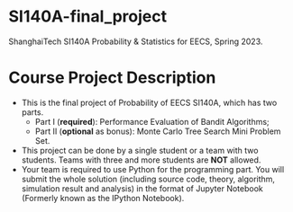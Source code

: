 # SI140A-final_project
ShanghaiTech SI140A Probability &amp; Statistics for EECS, Spring 2023.



# Course Project Description

- This is the final project of Probability of EECS SI140A, which has two parts.
  - Part I (**required**): Performance Evaluation of Bandit Algorithms;
  - Part II (**optional** as bonus): Monte Carlo Tree Search Mini Problem Set.
- This project can be done by a single student or a team with two students. Teams with three and more students are **NOT** allowed.
- Your team is required to use Python for the programming part. You will submit the whole solution (including source code, theory, algorithm, simulation result and analysis) in the format of Jupyter Notebook (Formerly known as the IPython Notebook).
